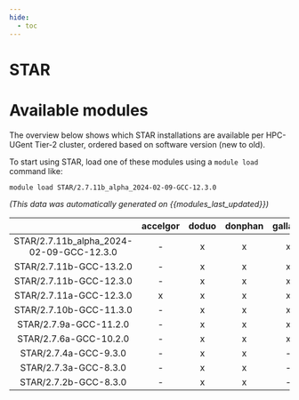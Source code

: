 ```yaml
---
hide:
  - toc
---
```


STAR
====

# Available modules


The overview below shows which STAR installations are available per HPC-UGent Tier-2 cluster, ordered based on software version (new to old).

To start using STAR, load one of these modules using a `module load` command like:

```shell
module load STAR/2.7.11b_alpha_2024-02-09-GCC-12.3.0
```

*(This data was automatically generated on {{modules_last_updated}})*  

| |accelgor|doduo|donphan|gallade|joltik|shinx|skitty|
| :---: | :---: | :---: | :---: | :---: | :---: | :---: | :---: |
|STAR/2.7.11b_alpha_2024-02-09-GCC-12.3.0|-|x|x|x|x|x|x|
|STAR/2.7.11b-GCC-13.2.0|-|x|x|x|x|x|x|
|STAR/2.7.11b-GCC-12.3.0|-|x|x|x|x|-|x|
|STAR/2.7.11a-GCC-12.3.0|x|x|x|x|x|x|x|
|STAR/2.7.10b-GCC-11.3.0|-|x|x|x|-|-|-|
|STAR/2.7.9a-GCC-11.2.0|-|x|x|x|-|-|-|
|STAR/2.7.6a-GCC-10.2.0|-|x|x|x|-|-|-|
|STAR/2.7.4a-GCC-9.3.0|-|x|x|-|-|-|-|
|STAR/2.7.3a-GCC-8.3.0|-|x|x|-|-|-|-|
|STAR/2.7.2b-GCC-8.3.0|-|x|x|-|-|-|-|
